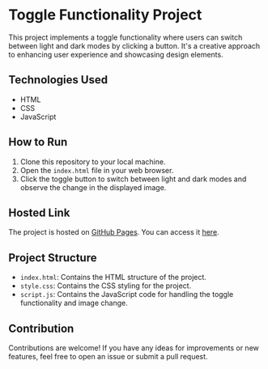 # Toggle Functionality Project

This project implements a toggle functionality where users can switch between light and dark modes by clicking a button. 
It's a creative approach to enhancing user experience and showcasing design elements.

## Technologies Used

- HTML
- CSS
- JavaScript

## How to Run

1. Clone this repository to your local machine.
2. Open the `index.html` file in your web browser.
3. Click the toggle button to switch between light and dark modes and observe the change in the displayed image.

## Hosted Link

The project is hosted on [GitHub Pages](https://github.com/MaverickCod/Dark-Light-ModeToggle). You can access it [here](https://maverickcod.github.io/Dark-Light-ModeToggle/).

## Project Structure

- `index.html`: Contains the HTML structure of the project.
- `style.css`: Contains the CSS styling for the project.
- `script.js`: Contains the JavaScript code for handling the toggle functionality and image change.

## Contribution

Contributions are welcome! If you have any ideas for improvements or new features, feel free to open an issue or submit a pull request.
